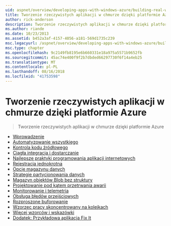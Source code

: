 ```yaml
---
uid: aspnet/overview/developing-apps-with-windows-azure/building-real-world-cloud-apps-with-windows-azure/index
title: Tworzenie rzeczywistych aplikacji w chmurze dzięki platformie Azure | Dokumentacja firmy Microsoft
author: rick-anderson
description: Tworzenie rzeczywistych aplikacji w chmurze dzięki platformie Azure
ms.author: riande
ms.date: 10/23/2013
ms.assetid: b452a3af-4157-4056-a181-569d1735c239
msc.legacyurl: /aspnet/overview/developing-apps-with-windows-azure/building-real-world-cloud-apps-with-windows-azure
msc.type: chapter
ms.openlocfilehash: 9c2149fb8195e6b660331e18a975a5571b9652fb
ms.sourcegitcommit: 45ac74e400f9f2b7dbded66297730f6f14a4eb25
ms.translationtype: MT
ms.contentlocale: pl-PL
ms.lasthandoff: 08/16/2018
ms.locfileid: "41753598"
---
```

<a name="building-real-world-cloud-apps-with-azure"></a>Tworzenie rzeczywistych aplikacji w chmurze dzięki platformie Azure
====================
> Tworzenie rzeczywistych aplikacji w chmurze dzięki platformie Azure


- [Wprowadzenie](introduction.md)
- [Automatyzowanie wszystkiego](automate-everything.md)
- [Kontrola kodu źródłowego](source-control.md)
- [Ciągła integracja i dostarczanie](continuous-integration-and-continuous-delivery.md)
- [Najlepsze praktyki programowania aplikacji internetowych](web-development-best-practices.md)
- [Rejestracja jednokrotna](single-sign-on.md)
- [Opcje magazynu danych](data-storage-options.md)
- [Strategie partycjonowania danych](data-partitioning-strategies.md)
- [Magazyn obiektów Blob bez struktury](unstructured-blob-storage.md)
- [Projektowanie pod kątem przetrwania awarii](design-to-survive-failures.md)
- [Monitorowanie i telemetria](monitoring-and-telemetry.md)
- [Obsługa błędów przejściowych](transient-fault-handling.md)
- [Rozproszone buforowanie](distributed-caching.md)
- [Wzorzec pracy skoncentrowany na kolejkach](queue-centric-work-pattern.md)
- [Więcej wzorców i wskazówki](more-patterns-and-guidance.md)
- [Dodatek: Przykładowa aplikacja Fix It](the-fix-it-sample-application.md)

